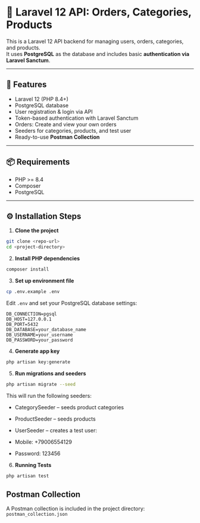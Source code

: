 # 🛒 Laravel 12 API: Orders, Categories, Products

This is a Laravel 12 API backend for managing users, orders, categories, and products.  
It uses **PostgreSQL** as the database and includes basic **authentication via Laravel Sanctum**.

---

## 🚀 Features

- Laravel 12 (PHP 8.4+)
- PostgreSQL database
- User registration & login via API
- Token-based authentication with Laravel Sanctum
- Orders: Create and view your own orders
- Seeders for categories, products, and test user
- Ready-to-use **Postman Collection**

---

## 📦 Requirements

- PHP >= 8.4
- Composer
- PostgreSQL

---

## ⚙️ Installation Steps

1. **Clone the project**

```bash
git clone <repo-url>
cd <project-directory>
```

2. **Install PHP dependencies**

```bash
composer install
```

3. **Set up environment file**

```bash
cp .env.example .env
```
Edit ```.env``` and set your PostgreSQL database settings:

```dotenv
DB_CONNECTION=pgsql
DB_HOST=127.0.0.1
DB_PORT=5432
DB_DATABASE=your_database_name
DB_USERNAME=your_username
DB_PASSWORD=your_password
```

4. **Generate app key**

```bash
php artisan key:generate
```


5. **Run migrations and seeders**

```bash
php artisan migrate --seed
```

This will run the following seeders:

- CategorySeeder – seeds product categories

- ProductSeeder – seeds products

- UserSeeder – creates a test user:

- Mobile: +79006554129

- Password: 123456

6. **Running Tests**

```bash
php artisan test
```

## Postman Collection
A Postman collection is included in the project directory:
```postman_collection.json```

